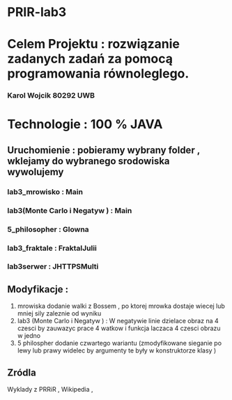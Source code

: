 # PRIR-lab3

# Celem Projektu :  rozwiązanie zadanych zadań za pomocą programowania równoleglego.

### Karol Wojcik 80292 UWB

# Technologie :  100 % JAVA 

## Uruchomienie :  pobieramy wybrany folder , wklejamy do wybranego srodowiska wywolujemy 
  ### lab3_mrowisko  :  Main
  ### lab3(Monte Carlo i Negatyw )   :  Main 
  ### 5_philosopher  : Glowna 
  ### lab3_fraktale :  FraktalJulii
  ### lab3serwer : JHTTPSMulti
 
## Modyfikacje :

1) mrowiska dodanie walki z Bossem , po ktorej mrowka dostaje wiecej lub mniej sily zaleznie od wyniku 
2) lab3 (Monte Carlo i Negatyw )  : W negatywie linie dzielace obraz na 4 czesci by zauwazyc prace 4 watkow i funkcja laczaca  4 czesci obrazu w jedno 
3) 5 philospher dodanie czwartego wariantu (zmodyfikowane sieganie po lewy lub prawy widelec by argumenty te były w konstruktorze klasy )

## Zródla 

Wyklady z PRRiR , Wikipedia , 

  
  

